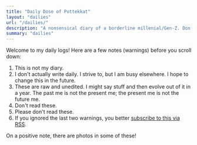 ```yaml
---
title: "Daily Dose of Pottekkat"
layout: "dailies"
url: "/dailies/"
description: "A nonsensical diary of a borderline millenial/Gen-Z. Don't read this."
summary: "dailies"
---
```


Welcome to my daily logs! Here are a few notes (warnings) before you scroll down:

1. This is not my diary.
2. I don't actually write daily. I strive to, but I am busy elsewhere. I hope to change this in the future.
3. These are raw and unedited. I might say stuff and then evolve out of it in a year. The past me is not the present me; the present me is not the future me.
4. Don't read these.
5. Please don't read these.
6. If you ignored the last two warnings, you better [subscribe to this via RSS](/categories/daily-dose-of-pottekkat/index.xml).

On a positive note, there are photos in some of these!
